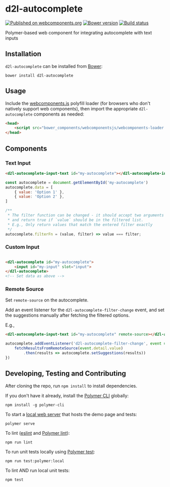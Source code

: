 # d2l-autocomplete
[![Published on webcomponents.org](https://img.shields.io/badge/webcomponents.org-published-blue.svg)](https://www.webcomponents.org/element/BrightspaceUI/autocomplete)
[![Bower version][bower-image]][bower-url]
[![Build status][ci-image]][ci-url]

Polymer-based web component for integrating autocomplete with text inputs

## Installation

`d2l-autocomplete` can be installed from [Bower][bower-url]:
```shell
bower install d2l-autocomplete
```

## Usage

Include the [webcomponents.js](http://webcomponents.org/polyfills/) polyfill loader (for browsers who don't natively support web components), then import the appropriate `d2l-autocomplete` components as needed:

```html
<head>
	<script src="bower_components/webcomponentsjs/webcomponents-loader.js"></script>
</head>
```

## Components

### Text Input
<!---
```
<custom-element-demo height="400"
  <template>
    <script src="../webcomponentsjs/webcomponents-loader.js"></script>
    <link rel="import" href="../d2l-typography/d2l-typography.html">
    <link rel="import" href="d2l-autocomplete-input-text.html">
    <custom-style include="d2l-typography">
      <style is="custom-style" include="d2l-typography"></style>
    </custom-style>
    <style>
      html {
        font-size: 20px;
        font-family: 'Lato', 'Lucida Sans Unicode', 'Lucida Grande', sans-serif;
      }
    </style>
    <next-code-block></next-code-block>
	<script>
		const autocomplete = document.getElementById('my-autocomplete')
		autocomplete.data = [
			{ value: 'Alabama' },
			{ value: 'Alaska' },
		]
	</script>
  </template>
</custom-element-demo>
```
-->
```html
<d2l-autocomplete-input-text id="my-autocomplete"></d2l-autocomplete-input-text>
```

```js
const autocomplete = document.getElementById('my-autocomplete')
autocomplete.data = [
	{ value: 'Option 1' },
	{ value: 'Option 2' },
]

/**
 * The filter function can be changed - it should accept two arguments (value, filter)
 * and return true if `value` should be in the filtered list.
 * E.g., Only return values that match the entered filter exactly
 */
autocomplete.filterFn = (value, filter) => value === filter;
```

### Custom Input

```html

<d2l-autocomplete id="my-autocomplete">
	<input id="my-input" slot="input">
</d2l-autocomplete>
<!-- Set data as above -->
```

### Remote Source
Set `remote-source` on the autocomplete.

Add an event listener for the `d2l-autocomplete-filter-change` event, and set the suggestions manually after fetching the filtered options.

E.g.,
```html
<d2l-autocomplete-input-text id="my-autocomplete" remote-source></d2l-autocomplete-input-text>
```

```js
autocomplete.addEventListener('d2l-autocomplete-filter-change', event => {
	fetchResultsFromRemoteSource(event.detail.value)
		.then(results => autocomplete.setSuggestions(results))
})
```

## Developing, Testing and Contributing

After cloning the repo, run `npm install` to install dependencies.

If you don't have it already, install the [Polymer CLI](https://www.polymer-project.org/3.0/docs/tools/polymer-cli) globally:

```shell
npm install -g polymer-cli
```

To start a [local web server](https://www.polymer-project.org/3.0/docs/tools/polymer-cli-commands#serve) that hosts the demo page and tests:

```shell
polymer serve
```

To lint ([eslint](http://eslint.org/) and [Polymer lint](https://www.polymer-project.org/3.0/docs/tools/polymer-cli-commands#lint)):

```shell
npm run lint
```

To run unit tests locally using [Polymer test](https://www.polymer-project.org/3.0/docs/tools/polymer-cli-commands#tests):

```shell
npm run test:polymer:local
```

To lint AND run local unit tests:

```shell
npm test
```

[bower-url]: http://bower.io/search/?q=d2l-autocomplete
[bower-image]: https://badge.fury.io/bo/d2l-autocomplete.svg
[ci-url]: https://travis-ci.org/BrightspaceUI/autocomplete
[ci-image]: https://travis-ci.org/BrightspaceUI/autocomplete.svg?branch=master
